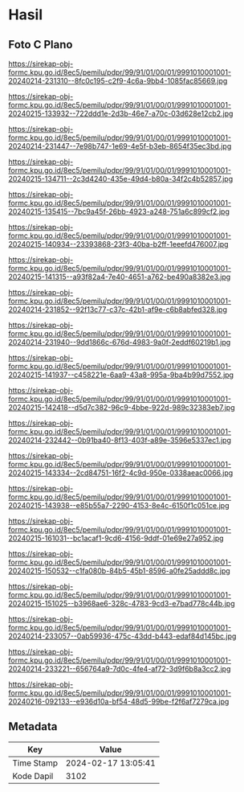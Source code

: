 # Hasil

## Foto C Plano

https://sirekap-obj-formc.kpu.go.id/8ec5/pemilu/pdpr/99/91/01/00/01/9991010001001-20240214-231310--8fc0c195-c2f9-4c6a-9bb4-1085fac85669.jpg

https://sirekap-obj-formc.kpu.go.id/8ec5/pemilu/pdpr/99/91/01/00/01/9991010001001-20240215-133932--722ddd1e-2d3b-46e7-a70c-03d628e12cb2.jpg

https://sirekap-obj-formc.kpu.go.id/8ec5/pemilu/pdpr/99/91/01/00/01/9991010001001-20240214-231447--7e98b747-1e69-4e5f-b3eb-8654f35ec3bd.jpg

https://sirekap-obj-formc.kpu.go.id/8ec5/pemilu/pdpr/99/91/01/00/01/9991010001001-20240215-134711--2c3d4240-435e-49d4-b80a-34f2c4b52857.jpg

https://sirekap-obj-formc.kpu.go.id/8ec5/pemilu/pdpr/99/91/01/00/01/9991010001001-20240215-135415--7bc9a45f-26bb-4923-a248-751a6c899cf2.jpg

https://sirekap-obj-formc.kpu.go.id/8ec5/pemilu/pdpr/99/91/01/00/01/9991010001001-20240215-140934--23393868-23f3-40ba-b2ff-1eeefd476007.jpg

https://sirekap-obj-formc.kpu.go.id/8ec5/pemilu/pdpr/99/91/01/00/01/9991010001001-20240215-141315--a93f82a4-7e40-4651-a762-be490a8382e3.jpg

https://sirekap-obj-formc.kpu.go.id/8ec5/pemilu/pdpr/99/91/01/00/01/9991010001001-20240214-231852--92f13c77-c37c-42b1-af9e-c6b8abfed328.jpg

https://sirekap-obj-formc.kpu.go.id/8ec5/pemilu/pdpr/99/91/01/00/01/9991010001001-20240214-231940--9dd1866c-676d-4983-9a0f-2eddf60219b1.jpg

https://sirekap-obj-formc.kpu.go.id/8ec5/pemilu/pdpr/99/91/01/00/01/9991010001001-20240215-141937--c458221e-6aa9-43a8-995a-9ba4b99d7552.jpg

https://sirekap-obj-formc.kpu.go.id/8ec5/pemilu/pdpr/99/91/01/00/01/9991010001001-20240215-142418--d5d7c382-96c9-4bbe-922d-989c32383eb7.jpg

https://sirekap-obj-formc.kpu.go.id/8ec5/pemilu/pdpr/99/91/01/00/01/9991010001001-20240214-232442--0b91ba40-8f13-403f-a89e-3596e5337ec1.jpg

https://sirekap-obj-formc.kpu.go.id/8ec5/pemilu/pdpr/99/91/01/00/01/9991010001001-20240215-143334--2cd84751-16f2-4c9d-950e-0338aeac0066.jpg

https://sirekap-obj-formc.kpu.go.id/8ec5/pemilu/pdpr/99/91/01/00/01/9991010001001-20240215-143938--e85b55a7-2290-4153-8e4c-6150f1c051ce.jpg

https://sirekap-obj-formc.kpu.go.id/8ec5/pemilu/pdpr/99/91/01/00/01/9991010001001-20240215-161031--bc1acaf1-9cd6-4156-9ddf-01e69e27a952.jpg

https://sirekap-obj-formc.kpu.go.id/8ec5/pemilu/pdpr/99/91/01/00/01/9991010001001-20240215-150532--c1fa080b-84b5-45b1-8596-a0fe25addd8c.jpg

https://sirekap-obj-formc.kpu.go.id/8ec5/pemilu/pdpr/99/91/01/00/01/9991010001001-20240215-151025--b3968ae6-328c-4783-9cd3-e7bad778c44b.jpg

https://sirekap-obj-formc.kpu.go.id/8ec5/pemilu/pdpr/99/91/01/00/01/9991010001001-20240214-233057--0ab59936-475c-43dd-b443-edaf84d145bc.jpg

https://sirekap-obj-formc.kpu.go.id/8ec5/pemilu/pdpr/99/91/01/00/01/9991010001001-20240214-233221--656764a9-7d0c-4fe4-af72-3d9f6b8a3cc2.jpg

https://sirekap-obj-formc.kpu.go.id/8ec5/pemilu/pdpr/99/91/01/00/01/9991010001001-20240216-092133--e936d10a-bf54-48d5-99be-f2f6af7279ca.jpg


## Metadata

| Key        | Value               |
| ---------- | ------------------- |
| Time Stamp | 2024-02-17 13:05:41 |
| Kode Dapil | 3102                |



